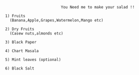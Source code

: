                                You Need me to make your salad !!
      
      1) Fruits
        (Banana,Apple,Grapes,Watermelon,Mango etc)

      2) Dry Fruits
        (Casew nuts,almonds etc)

      3) Black Paper

      4) Chart Masala 

      5) Mint leaves (optional)

      6) Black Salt                              

